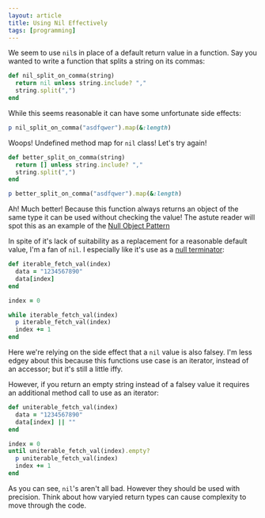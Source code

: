 ```yaml
---
layout: article
title: Using Nil Effectively
tags: [programming]
---
```


We seem to use `nil`s in place of a default return value in a function. Say you
wanted to write a function that splits a string on its commas:

```ruby
def nil_split_on_comma(string)
  return nil unless string.include? ","
  string.split(",")
end
```

While this seems reasonable it can have some unfortunate side effects:

```ruby
p nil_split_on_comma("asdfqwer").map(&:length)
```

Woops! Undefined method map for `nil` class! Let's try again!

<!--more-->

```ruby
def better_split_on_comma(string)
  return [] unless string.include? ","
  string.split(",")
end

p better_split_on_comma("asdfqwer").map(&:length)
```

Ah! Much better! Because this function always returns an object of the same type
it can be used without checking the value! The astute reader will spot this as
an example of the [Null Object Pattern](http://c2.com/cgi/wiki?NullObject)

In spite of it's lack of suitability as a replacement for a reasonable default
value, I'm a fan of `nil`. I especially like it's use as a [null
terminator](http://en.wikipedia.org/wiki/Null_character):

```ruby
def iterable_fetch_val(index)
  data = "1234567890"
  data[index]
end

index = 0

while iterable_fetch_val(index)
  p iterable_fetch_val(index)
  index += 1
end
```

Here we're relying on the side effect that a `nil` value is also falsey. I'm
less edgey about this because this functions use case is an iterator, instead of
an accessor; but it's still a little iffy.

However, if you return an empty string instead of a falsey value it requires an
additional method call to use as an iterator:

```ruby
def uniterable_fetch_val(index)
  data = "1234567890"
  data[index] || ""
end

index = 0
until uniterable_fetch_val(index).empty?
  p uniterable_fetch_val(index)
  index += 1
end
```


As you can see, `nil`'s aren't all bad. However they should be used with
precision. Think about how varyied return types can cause complexity to move
through the code.